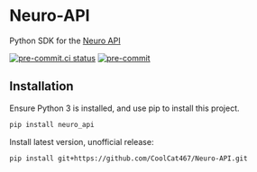 # Neuro-API
Python SDK for the [Neuro API](https://github.com/VedalAI/neuro-game-sdk)

<!-- BADGIE TIME -->

[![pre-commit.ci status](https://results.pre-commit.ci/badge/github/CoolCat467/Neuro-API/main.svg)](https://results.pre-commit.ci/latest/github/CoolCat467/Neuro-API/main)
[![pre-commit](https://img.shields.io/badge/pre--commit-enabled-brightgreen?logo=pre-commit)](https://github.com/pre-commit/pre-commit)

<!-- END BADGIE TIME -->

## Installation
Ensure Python 3 is installed, and use pip to install this project.

```bash
pip install neuro_api
```

Install latest version, unofficial release:
```bash
pip install git+https://github.com/CoolCat467/Neuro-API.git
```
